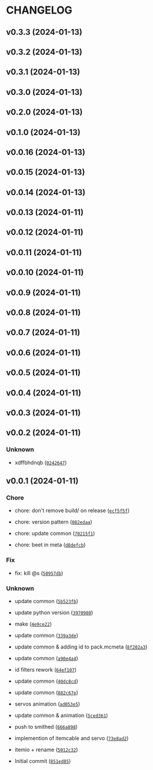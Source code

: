# CHANGELOG



## v0.3.3 (2024-01-13)


## v0.3.2 (2024-01-13)


## v0.3.1 (2024-01-13)


## v0.3.0 (2024-01-13)


## v0.2.0 (2024-01-13)


## v0.1.0 (2024-01-13)


## v0.0.16 (2024-01-13)


## v0.0.15 (2024-01-13)


## v0.0.14 (2024-01-13)


## v0.0.13 (2024-01-11)


## v0.0.12 (2024-01-11)


## v0.0.11 (2024-01-11)


## v0.0.10 (2024-01-11)


## v0.0.9 (2024-01-11)


## v0.0.8 (2024-01-11)


## v0.0.7 (2024-01-11)


## v0.0.6 (2024-01-11)


## v0.0.5 (2024-01-11)


## v0.0.4 (2024-01-11)


## v0.0.3 (2024-01-11)


## v0.0.2 (2024-01-11)

### Unknown

* xdffbhdnqb ([`0242647`](https://github.com/edayot/TransportDuct/commit/0242647eb6debc4cfae0dafe10a3bef78b374448))


## v0.0.1 (2024-01-11)

### Chore

* chore: don&#39;t remove build/ on release ([`ecf5f5f`](https://github.com/edayot/TransportDuct/commit/ecf5f5f4643a8fab6bd8ba22600797a80a038d46))

* chore: version pattern ([`082edaa`](https://github.com/edayot/TransportDuct/commit/082edaacdb4649b42a7aaaabf1e1183ea69c3e6e))

* chore: update common ([`70215f1`](https://github.com/edayot/TransportDuct/commit/70215f19b7f4060f74b37dff0cd9899db22b6dea))

* chore: beet in meta ([`d8defcb`](https://github.com/edayot/TransportDuct/commit/d8defcb2e429995528701ce2f6ce347a24d10f7a))

### Fix

* fix: kill @s ([`50957db`](https://github.com/edayot/TransportDuct/commit/50957dbfe225a98aae8baf1b45560ce8147f4199))

### Unknown

* update common ([`5b523fb`](https://github.com/edayot/TransportDuct/commit/5b523fb60a29ce2912e59f1a60836faee2c53c88))

* update python version ([`3970980`](https://github.com/edayot/TransportDuct/commit/39709809c0d9ca262090af3984dcdcd939b3bde5))

* make ([`4e9ce22`](https://github.com/edayot/TransportDuct/commit/4e9ce22acd261c196732f6d074b8cfc773cb58a0))

* update common ([`339a3de`](https://github.com/edayot/TransportDuct/commit/339a3def28e671731bb255e87b45c5492d4a1872))

* update common &amp; adding id to pack.mcmeta ([`8f202a3`](https://github.com/edayot/TransportDuct/commit/8f202a3a95bd1453a9bd84195f63ad3d696180d5))

* update common ([`a90e4a4`](https://github.com/edayot/TransportDuct/commit/a90e4a40122897104cf058d1c96b763bc4ad597d))

* id filters rework ([`64ef107`](https://github.com/edayot/TransportDuct/commit/64ef107488576fdb1791020d6d36d5ca260b4a1c))

* update common ([`40dc8cd`](https://github.com/edayot/TransportDuct/commit/40dc8cda67d8a1f8c442a1b837241e88ad0a4881))

* update common ([`882c67e`](https://github.com/edayot/TransportDuct/commit/882c67efac18de3b769a4e556bed3123a13440b7))

* servos animation ([`ad053e5`](https://github.com/edayot/TransportDuct/commit/ad053e5633fa5f50c3775e09917e0448ab6c8a4a))

* update common &amp; animation ([`5ced361`](https://github.com/edayot/TransportDuct/commit/5ced361113f88d45c6a70c514e24a6e914bff640))

* push to smithed ([`666a898`](https://github.com/edayot/TransportDuct/commit/666a89856fbfa0b2f88f4026fc3eac13651c3d68))

* implemention of itemcable and servo ([`73e8ad2`](https://github.com/edayot/TransportDuct/commit/73e8ad2a41e72ee8a7faaef950f36b9fb0502441))

* itemio + rename ([`5012c32`](https://github.com/edayot/TransportDuct/commit/5012c32dbcaca4a777d7da5f72ec84d6ccf5c264))

* Initial commit ([`851ed85`](https://github.com/edayot/TransportDuct/commit/851ed85b6088aa8355f62b1ad28a98bff917e20b))
